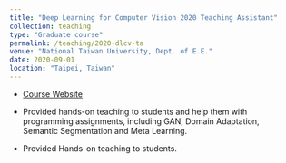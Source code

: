 ```yaml
---
title: "Deep Learning for Computer Vision 2020 Teaching Assistant"
collection: teaching
type: "Graduate course"
permalink: /teaching/2020-dlcv-ta
venue: "National Taiwan University, Dept. of E.E."
date: 2020-09-01
location: "Taipei, Taiwan"
---
```


- [Course Website](http://vllab.ee.ntu.edu.tw/dlcv.html)

- Provided hands-on teaching to students and help them with programming assignments, including GAN, Domain Adaptation, Semantic Segmentation and Meta Learning.

- Provided Hands-on teaching to students.
